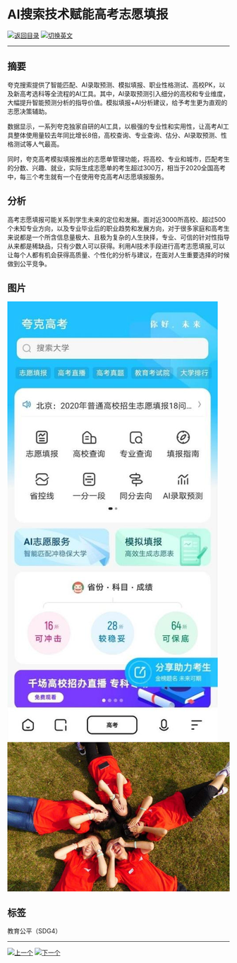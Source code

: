 # AI搜索技术赋能高考志愿填报

[![返回目录](http://img.shields.io/badge/点击-返回目录-875A7B.svg?style=flat&colorA=8F8F8F)](/)
[![切换英文](http://img.shields.io/badge/切换-英文-875A7B.svg?style=flat&colorA=8F8F8F)](https://doc.shanghaiopen.org.cn/case/4/en_3.html)

----------

## 摘要

夸克搜索提供了智能匹配、AI录取预测、模拟填报、职业性格测试、高校PK，以及新高考选科等全流程的AI工具。其中，AI录取预测引入细分的高校和专业维度，大幅提升智能预测分析的指导价值。模拟填报+AI分析建议，给予考生更为直观的志愿决策辅助。

数据显示，一系列夸克独家自研的AI工具，以极强的专业性和实用性，让高考AI工具整体使用量较去年同比增长8倍，高校查询、专业查询、估分、AI录取预测、性格测试等人气最高。

同时，夸克高考模拟填报推出的志愿单管理功能，将高校、专业和城市，匹配考生的分数、兴趣、就业，实际生成志愿单的考生超过300万，相当于2020全国高考中，每三个考生就有一个在使用夸克高考AI志愿填报服务。

## 分析

高考志愿填报可能关系到学生未来的定位和发展。面对近3000所高校、超过500个未知专业方向，以及专业毕业后的职业趋势和发展方向，对于很多家庭和高考生来说都是一个所含信息量极大、且极为复杂的人生抉择，专业、可信的针对性指导从来都是稀缺品，只有少数人可以获得。利用AI技术手段进行高考志愿填报,可以让每个人都有机会获得高质量、个性化的分析与建议，在面对人生重要选择的时候做到公平竞争。




## 图片

![图片](4.3.1.jpg)
![图片](4.3.2.jpg)

## 标签

教育公平（SDG4） 



----------

 [![上一个](http://img.shields.io/badge/查看-上一个-875A7B.svg?style=flat&colorA=8F8F8F)](https://doc.shanghaiopen.org.cn/case/4/2.html)
 [![下一个](http://img.shields.io/badge/查看-下一个-875A7B.svg?style=flat&colorA=8F8F8F)](https://doc.shanghaiopen.org.cn/case/5/1.html)
 
 
